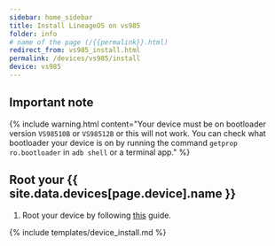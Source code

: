 ```yaml
---
sidebar: home_sidebar
title: Install LineageOS on vs985
folder: info
# name of the page (/{{permalink}}.html)
redirect_from: vs985_install.html
permalink: /devices/vs985/install
device: vs985
---
```

## Important note

{% include warning.html content="Your device must be on bootloader version `VS98510B` or `VS98512B` or this will not work. You can check what bootloader your device is on by running the command `getprop ro.bootloader` in `adb shell` or a terminal app." %}

## Root your {{ site.data.devices[page.device].name }}

1. Root your device by following [this](http://forum.xda-developers.com/lg-g3/general/guide-root-lg-firmwares-kitkat-lollipop-t3056951) guide.

{% include templates/device_install.md %}
